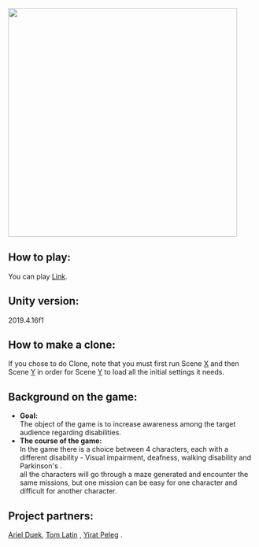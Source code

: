 <img width="465" src="https://user-images.githubusercontent.com/57855070/129936735-bf94243b-5b81-42b0-a4cd-512e6e0092e4.png">

## How to play:<br /> 
You can play [Link]().
## Unity version:<br />
2019.4.16f1
## How to make a clone:<br />
If you chose to do Clone, note that you must first run Scene [X]() and then Scene [Y]() in order for Scene [Y]() to load all the initial settings it needs.
## Background on the game:
* **Goal:** <br />
The object of the game is to increase awareness among the target audience regarding disabilities. <br />
* **The course of the game:** <br />
In the game there is a choice between 4 characters, each with a different disability - Visual impairment, deafness, walking disability and Parkinson's .<br />
all the characters will go through a maze generated and encounter the same missions, but one mission can be easy for one character and difficult for another character.

## Project partners:
[Ariel Duek](https://github.com/ArielDuek),
[Tom Latin](https://github.com/TomLatin) ,
[Yirat Peleg](https://github.com/yiratpeleg) .
